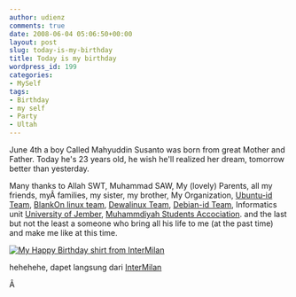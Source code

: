 ```yaml
---
author: udienz
comments: true
date: 2008-06-04 05:06:50+00:00
layout: post
slug: today-is-my-birthday
title: Today is my birthday
wordpress_id: 199
categories:
- MySelf
tags:
- Birthday
- my self
- Party
- Ultah
---
```


June 4th a boy Called Mahyuddin Susanto was born from great Mother and Father. Today he's 23 years old, he wish he'll realized her dream, tomorrow better than yesterday.

Many thanks to Allah SWT, Muhammad SAW, My (lovely) Parents, all my friends, myÂ families, my sister, my brother, My Organization, [Ubuntu-id Team](http://www.ubuntu-id.org), [BlankOn linux team](http://blankonlinux.or.id), [Dewalinux Team](http://dewalinux.web.id), [Debian-id Team](http://debian-id.org), Informatics unit [University of Jember](http://www.unej.ac.id), [Muhammdiyah Students Accociation](http://immteknik.org). and the last but not the least a someone who bring all his life to me (at the past time) and make me like at this time.

[![My Happy Birthday shirt from InterMilan](http://udienz.immteknik.org/wp-content/uploads/2008/06/my-shirt-300x252.jpg)](http://udienz.files.wordpress.com/2008/06/my-shirt1.jpg)

hehehehe, dapet langsung dari [InterMilan](http://inter.it)

Â 
